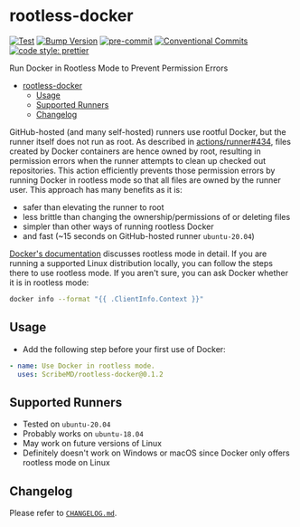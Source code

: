 # rootless-docker

[![Test](https://github.com/ScribeMD/rootless-docker/workflows/Test/badge.svg)](https://github.com/ScribeMD/rootless-docker/actions/workflows/test.yaml)
[![Bump Version](https://github.com/ScribeMD/rootless-docker/workflows/Bump%20Version/badge.svg)](https://github.com/ScribeMD/rootless-docker/actions/workflows/bump-version.yaml)
[![pre-commit](https://img.shields.io/badge/pre--commit-enabled-brightgreen?logo=pre-commit&logoColor=white)](https://github.com/pre-commit/pre-commit)
[![Conventional Commits](https://img.shields.io/badge/Conventional%20Commits-1.0.0-yellow.svg?style=flat-square)](https://conventionalcommits.org)
[![code style: prettier](https://img.shields.io/badge/code_style-prettier-ff69b4.svg?style=flat-square)](https://github.com/prettier/prettier)

Run Docker in Rootless Mode to Prevent Permission Errors

<!--TOC-->

- [rootless-docker](#rootless-docker)
  - [Usage](#usage)
  - [Supported Runners](#supported-runners)
  - [Changelog](#changelog)

<!--TOC-->

GitHub-hosted (and many self-hosted) runners use rootful Docker, but the runner
itself does not run as root. As described in
[actions/runner#434](https://github.com/actions/runner/issues/434), files
created by Docker containers are hence owned by root, resulting in permission
errors when the runner attempts to clean up checked out repositories. This
action efficiently prevents those permission errors by running Docker in
rootless mode so that all files are owned by the runner user. This approach has
many benefits as it is:

- safer than elevating the runner to root
- less brittle than changing the ownership/permissions of or deleting files
- simpler than other ways of running rootless Docker
- and fast (~15 seconds on GitHub-hosted runner `ubuntu-20.04`)

[Docker's documentation](https://docs.docker.com/engine/security/rootless/)
discusses rootless mode in detail. If you are running a supported Linux
distribution locally, you can follow the steps there to use rootless mode. If
you aren't sure, you can ask Docker whether it is in rootless mode:

```sh
docker info --format "{{ .ClientInfo.Context }}"
```

## Usage

- Add the following step before your first use of Docker:

```yaml
- name: Use Docker in rootless mode.
  uses: ScribeMD/rootless-docker@0.1.2
```

## Supported Runners

- Tested on `ubuntu-20.04`
- Probably works on `ubuntu-18.04`
- May work on future versions of Linux
- Definitely doesn't work on Windows or macOS since Docker only offers rootless
  mode on Linux

## Changelog

Please refer to [`CHANGELOG.md`](CHANGELOG.md).
